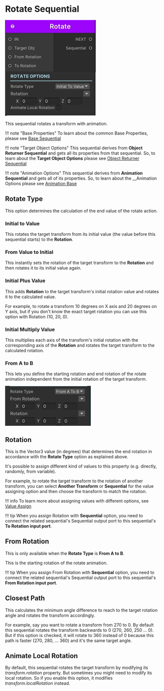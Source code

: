 # Rotate Sequential

![Rotate Sequential](../../img/sequential_rotate.jpg)

This sequential rotates a transform with animation.

!!! note "Base Properties"
    To learn about the common Base Properties, please see [Base Sequential](../sequential_base.md)

!!! note "Target Object Options"
    This sequential derives from __Object Returner Sequential__ and gets all its properties from that sequential. So, to learn about the __Target Object Options__ please see [Object Returner Sequential](../sequentialobjectreturner/index.md)

!!! note "Animation Options"
    This sequential derives from __Animation Sequential__ and gets all of its properties. So, to learn about the __Animation Options please see [Animation Base](index.md)

## Rotate Type

This option determines the calculation of the end value of the rotate action.

### Initial to Value

This rotates the target transform from its initial value (the value before this sequential starts) to the __Rotation__.


### From Value to Initial

This instantly sets the rotation of the target transform to the __Rotation__ and then rotates it to its initial value again.

### Initial Plus Value

This adds __Rotation__ to the target transform's initial rotation value and rotates it to the calculated value.

For example, to rotate a transform 10 degrees on X axis and 20 degrees on Y axis, but if you don't know the exact target rotation you can use this option with Rotation (10, 20, 0). 

### Initial Multiply Value

This multiplies each axis of the transform's initial rotation with the corresponding axis of the __Rotation__ and rotates the target transform to the calculated rotation.

### From A to B

This lets you define the starting rotation and end rotation of the rotate animation independent from the initial rotation of the target transform.

![From A to B](../../img/sequential_rotate_ab.jpg)

## Rotation

This is the Vector3 value (in degrees) that determines the end rotation in accordance with the __Rotate Type__ option as explained above.

It's possible to assign different kind of values to this property (e.g. directly, randomly, from variable).

For example, to rotate the target transform to the rotation of another transform, you can select __Another Transform__ or __Sequential__ for the value assigning option and then choose the transform to match the rotation.

!!! info
    To learn more about assigning values with different options, see [Value Assign](../../valueassign.md)

!!! tip
    When you assign Rotation with __Sequential__ option, you need to connect the related sequential's Sequential output port to this sequential's __To Rotation input port__. 

## From Rotation

This is only available when the __Rotate Type__ is __From A to B__.

This is the starting rotation of the rotate animation.

!!! tip
    When you assign From Rotation with __Sequential__ option, you need to connect the related sequential's Sequential output port to this sequential's __From Rotation input port__. 


## Closest Path

This calculates the minimum angle difference to reach to the target rotation angle and rotates the transform accordingly. 

For example, say you want to rotate a transform from 270 to 0. By default this sequential rotates the transform backwards to 0 (270, 260, 250 ... 0). But if this option is checked, it will rotate to 360 instead of 0 because this path is faster (270, 280, ... 360) and it's the same target angle.

## Animate Local Rotation

By default, this sequential rotates the target transform by modifying its _transform.rotation_ property. But sometimes you might need to modify its local rotation. So if you enable this option, it modifies _transform.localRotation_ instead.

